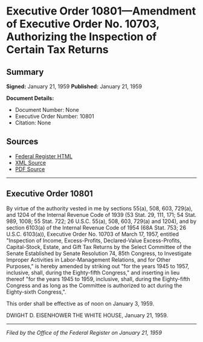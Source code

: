 # Executive Order 10801—Amendment of Executive Order No. 10703, Authorizing the Inspection of Certain Tax Returns

## Summary

**Signed:** January 21, 1959
**Published:** January 21, 1959

**Document Details:**
- Document Number: None
- Executive Order Number: 10801
- Citation: None

## Sources
- [Federal Register HTML](https://www.presidency.ucsb.edu/documents/executive-order-10801-amendment-executive-order-no-10703-authorizing-the-inspection)
- [XML Source](None)
- [PDF Source](None)

---

## Executive Order 10801

By virtue of the authority vested in me by sections 55(a), 508, 603, 729(a), and 1204 of the Internal Revenue Code of 1939 (53 Stat. 29, 111, 171; 54 Stat. 989, 1008; 55 Stat. 722; 26 U.S.C. 55(a), 508, 603, 729(a) and 1204), and by section 6103(a) of the Internal Revenue Code of 1954 (68A Stat. 753; 26 U.S.C. 6103(a)), Executive Order No. 10703 of March 17, 1957, entitled "Inspection of Income, Excess-Profits, Declared-Value Excess-Profits, Capital-Stock, Estate, and Gift Tax Returns by the Select Committee of the Senate Established by Senate Resolution 74, 85th Congress, to Investigate Improper Activities in Labor-Management Relations, and for Other Purposes," is hereby amended by striking out "for the years 1945 to 1957, inclusive, shall, during the Eighty-fifth Congress," and inserting in lieu thereof "for the years 1945 to 1959, inclusive, shall, during the Eighty-fifth Congress and as long as the Committee is authorized to act during the Eighty-sixth Congress,".

This order shall be effective as of noon on January 3, 1959.

DWIGHT D. EISENHOWER
THE WHITE HOUSE,
January 21, 1959.

---

*Filed by the Office of the Federal Register on January 21, 1959*
